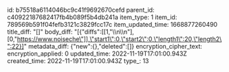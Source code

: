 id: b75518a6114046bc9c41f9692670cefd
parent_id: c40922187682417fb4b089f5b4db241a
item_type: 1
item_id: 789569b591f04fefb3121c3829fcc17c
item_updated_time: 1668877260490
title_diff: "[]"
body_diff: "[{\"diffs\":[[1,\"\\\n\\\n\"],[0,\"https://www.noiseche\"]],\"start1\":0,\"start2\":0,\"length1\":20,\"length2\":22}]"
metadata_diff: {"new":{},"deleted":[]}
encryption_cipher_text: 
encryption_applied: 0
updated_time: 2022-11-19T17:01:00.943Z
created_time: 2022-11-19T17:01:00.943Z
type_: 13